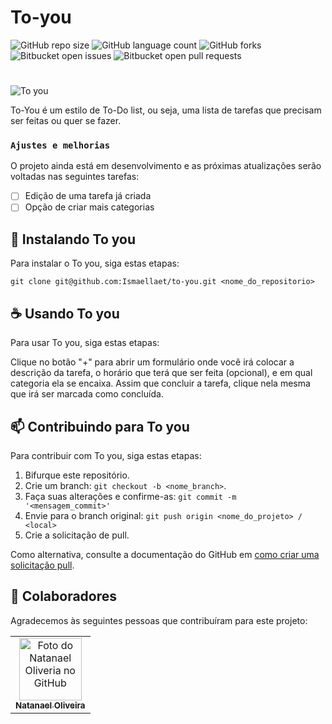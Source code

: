 # To-you  
<!---Esses são exemplos. Veja https://shields.io para outras pessoas ou para personalizar este conjunto de escudos. Você pode querer incluir dependências, status do projeto e informações de licença aqui--->

![GitHub repo size](https://img.shields.io/github/repo-size/Ismaellaet/to-you?style=for-the-badge)
![GitHub language count](https://img.shields.io/github/languages/count/Ismaellaet/to-you?style=for-the-badge)
![GitHub forks](https://img.shields.io/github/forks/Ismaellaet/to-you?style=for-the-badge)
![Bitbucket open issues](https://img.shields.io/bitbucket/issues/Ismaellaet/to-you?style=for-the-badge)
![Bitbucket open pull requests](https://img.shields.io/bitbucket/pr-raw/Ismaellaet/to-you?style=for-the-badge)
# 
![To you](https://github.com/natanael-oliveira/to-you/blob/hotfix-main/images/health.svg)

To-You é um estilo de To-Do list, ou seja, uma lista de tarefas que precisam ser feitas ou quer se fazer. 

### `Ajustes e melhorias`

O projeto ainda está em desenvolvimento e as próximas atualizações serão voltadas nas seguintes tarefas:

- [ ] Edição de uma tarefa já criada
- [ ] Opção de criar mais categorias

## 🚀 Instalando To you

Para instalar o To you, siga estas etapas:

```
git clone git@github.com:Ismaellaet/to-you.git <nome_do_repositorio>
```

## ☕ Usando To you

Para usar To you, siga estas etapas:

Clique no botão "+" para abrir um formulário onde você irá colocar a descrição da tarefa, o horário que terá que ser feita (opcional), e em qual categoria ela se encaixa. Assim que concluir a tarefa, clique nela mesma que irá ser marcada como concluída.

## 📫 Contribuindo para To you
Para contribuir com To you, siga estas etapas:

1. Bifurque este repositório.
2. Crie um branch: `git checkout -b <nome_branch>`.
3. Faça suas alterações e confirme-as: `git commit -m '<mensagem_commit>'`
4. Envie para o branch original: `git push origin <nome_do_projeto> / <local>`
5. Crie a solicitação de pull.

Como alternativa, consulte a documentação do GitHub em [como criar uma solicitação pull](https://help.github.com/en/github/collaborating-with-issues-and-pull-requests/creating-a-pull-request).

## 🤝 Colaboradores

Agradecemos às seguintes pessoas que contribuíram para este projeto:

<table>
  <tr>
    <td align="center">
      <a href="#">
        <img src="https://avatars.githubusercontent.com/u/51293075?v=4" width="100px;" alt="Foto do Natanael Oliveria no GitHub"/><br>
        <sub>
          <b>Natanael Oliveira</b>
        </sub>
      </a>
    </td>
  </tr>
</table>
